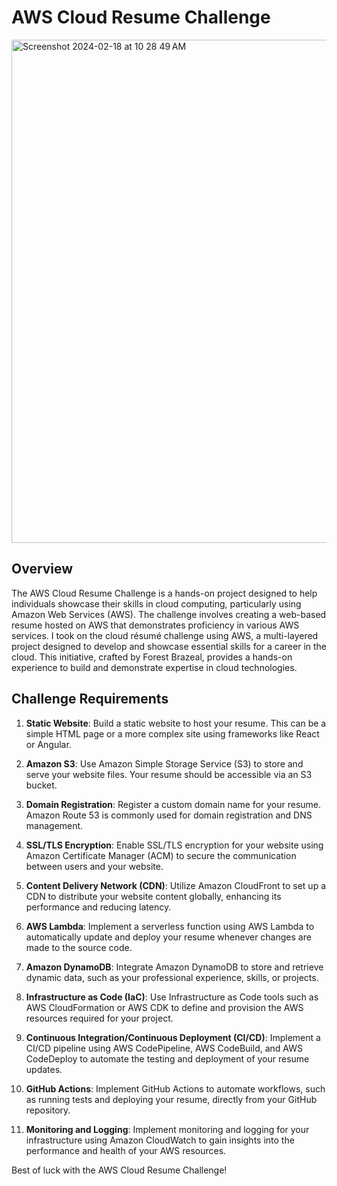 # AWS Cloud Resume Challenge

<img width="805" text-align="center" alt="Screenshot 2024-02-18 at 10 28 49 AM" src="https://github.com/TrePeezy/aws-cloud-resume-challenge/assets/112181087/85a87b3b-4d80-42fa-b8fd-ce2d73608422">

## Overview

The AWS Cloud Resume Challenge is a hands-on project designed to help individuals showcase their skills in cloud computing, particularly using Amazon Web Services (AWS). The challenge involves creating a web-based resume hosted on AWS that demonstrates proficiency in various AWS services. I took on the cloud résumé challenge using AWS, a multi-layered project designed to develop and showcase essential skills for a career in the cloud. This initiative, crafted by Forest Brazeal, provides a hands-on experience to build and demonstrate expertise in cloud technologies.

## Challenge Requirements

1. **Static Website**: Build a static website to host your resume. This can be a simple HTML page or a more complex site using frameworks like React or Angular.

2. **Amazon S3**: Use Amazon Simple Storage Service (S3) to store and serve your website files. Your resume should be accessible via an S3 bucket.

3. **Domain Registration**: Register a custom domain name for your resume. Amazon Route 53 is commonly used for domain registration and DNS management.

4. **SSL/TLS Encryption**: Enable SSL/TLS encryption for your website using Amazon Certificate Manager (ACM) to secure the communication between users and your website.

5. **Content Delivery Network (CDN)**: Utilize Amazon CloudFront to set up a CDN to distribute your website content globally, enhancing its performance and reducing latency.

6. **AWS Lambda**: Implement a serverless function using AWS Lambda to automatically update and deploy your resume whenever changes are made to the source code.

7. **Amazon DynamoDB**: Integrate Amazon DynamoDB to store and retrieve dynamic data, such as your professional experience, skills, or projects.

8. **Infrastructure as Code (IaC)**: Use Infrastructure as Code tools such as AWS CloudFormation or AWS CDK to define and provision the AWS resources required for your project.

9. **Continuous Integration/Continuous Deployment (CI/CD)**: Implement a CI/CD pipeline using AWS CodePipeline, AWS CodeBuild, and AWS CodeDeploy to automate the testing and deployment of your resume updates.

10. **GitHub Actions**: Implement GitHub Actions to automate workflows, such as running tests and deploying your resume, directly from your GitHub repository.

11. **Monitoring and Logging**: Implement monitoring and logging for your infrastructure using Amazon CloudWatch to gain insights into the performance and health of your AWS resources.


Best of luck with the AWS Cloud Resume Challenge!
